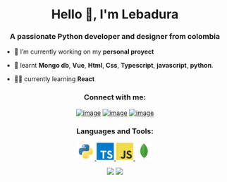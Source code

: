 <h1 align="center">Hello 👋, I'm Lebadura</h1>
<h3 align="center">A passionate Python developer and designer from colombia</h3>

- 🔭 I’m currently working on my **personal proyect**

- 🌱 learnt **Mongo db**, **Vue**, **Html**, **Css**, **Typescript**, **javascript**, **python**.

- 💪🏻 currently learning **React** 

<h3 align="center">Connect with me:</h3>
<div align="center">

[![image](https://img.shields.io/badge/Instagram-E4405F?style=for-the-badge&logo=instagram&logoColor=white)](https://www.instagram.com/x.libardo/?hl=en)
[![image](https://img.shields.io/badge/Twitter-1DA1F2?style=for-the-badge&logo=twitter&logoColor=white)](https://x.com/_lebadura_)
[![image](https://img.shields.io/badge/Gmail-D14836?style=for-the-badge&logo=gmail&logoColor=white)](mailto:lebaduraprivatecontact@gmail.com)
  
</div>

<h3 align="center">Languages and Tools:</h3>

<p align="center"> 
  <a href="https://www.python.org" target="_blank"> 
    <img src="https://raw.githubusercontent.com/devicons/devicon/master/icons/python/python-original.svg" alt="python" width="40" height="40"/>
  </a>
  
  <a href="https://www.typescriptlang.org/" target="_blank">
    <img src="https://raw.githubusercontent.com/devicons/devicon/master/icons/typescript/typescript-original.svg" alt="typescript" width="40" height="40"/> 
  </a>

  <a href="https://developer.mozilla.org/en-US/docs/Web/JavaScript" target="_blank">
    <img src="https://raw.githubusercontent.com/devicons/devicon/master/icons/javascript/javascript-original.svg" alt="javascript" width="40" height="40"/> 
  </a>

  <a href="https://www.mongodb.com/" target="_blank">
    <img src="https://raw.githubusercontent.com/devicons/devicon/master/icons/mongodb/mongodb-original.svg" alt="mongodb" width="40" height="40"/> 
  </a>
</p>

<p align= "center">
  <img height= "150" src="https://github-readme-stats.vercel.app/api?username=justlebaduratheme=react&show_icons=true&include_all_commits=true" />
  <img height= "150" src="https://github-readme-stats.vercel.app/api/top-langs/?username=justlebadura&theme=react&layout=compact" />
</p>
